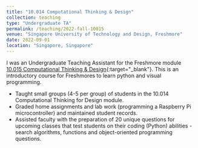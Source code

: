 ```yaml
---
title: "10.014 Computational Thinking & Design"
collection: teaching
type: "Undergraduate TA"
permalink: /teaching/2022-fall-10015
venue: "Singapore University of Technology and Design, Freshmore"
date: 2022-09-01
location: "Singapore, Singapore"
---
```


I was an Undergraduate Teaching Assistant for the Freshmore module [10.015 Computational Thinking & Design](https://www.sutd.edu.sg/course/10-014-computational-thinking-for-design/){:target="_blank"}. This is an introductory course for Freshmores to learn python and visual programming.

- Taught small groups (4-5 per group) of students in the 10.014 Computational Thinking for Design module.
- Graded home assignments and lab work (programming a Raspberry Pi microcontroller) and maintained student records.
- Assisted faculty with the preparation of 20 unique questions for upcoming classes that test students on their coding (Python) abilities - search algorithms, functions and object-oriented programming questions.